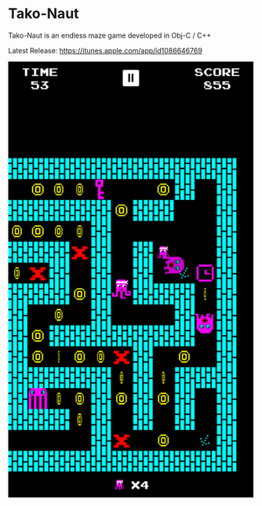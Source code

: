 # Tako-Naut

Tako-Naut is an endless maze game developed in Obj-C / C++

Latest Release: https://itunes.apple.com/app/id1086646769

<img src="/Screenshots/screenshot2.png" alt="PsyNaut" width="500px"/>
